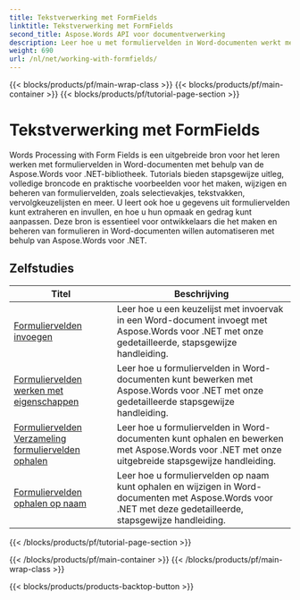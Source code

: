 ```yaml
---
title: Tekstverwerking met FormFields
linktitle: Tekstverwerking met FormFields
second_title: Aspose.Words API voor documentverwerking
description: Leer hoe u met formuliervelden in Word-documenten werkt met Aspose.Words voor .NET. Gedetailleerde tutorials met codevoorbeelden.
weight: 690
url: /nl/net/working-with-formfields/
---
```


{{< blocks/products/pf/main-wrap-class >}}
{{< blocks/products/pf/main-container >}}
{{< blocks/products/pf/tutorial-page-section >}}

# Tekstverwerking met FormFields

Words Processing with Form Fields is een uitgebreide bron voor het leren werken met formuliervelden in Word-documenten met behulp van de Aspose.Words voor .NET-bibliotheek. Tutorials bieden stapsgewijze uitleg, volledige broncode en praktische voorbeelden voor het maken, wijzigen en beheren van formuliervelden, zoals selectievakjes, tekstvakken, vervolgkeuzelijsten en meer. U leert ook hoe u gegevens uit formuliervelden kunt extraheren en invullen, en hoe u hun opmaak en gedrag kunt aanpassen. Deze bron is essentieel voor ontwikkelaars die het maken en beheren van formulieren in Word-documenten willen automatiseren met behulp van Aspose.Words voor .NET.

 ## Zelfstudies
| Titel | Beschrijving |
| --- | --- |
| [Formuliervelden invoegen](./insert-form-fields/) | Leer hoe u een keuzelijst met invoervak in een Word-document invoegt met Aspose.Words voor .NET met onze gedetailleerde, stapsgewijze handleiding. |
| [Formuliervelden werken met eigenschappen](./form-fields-work-with-properties/) | Leer hoe u formuliervelden in Word-documenten kunt bewerken met Aspose.Words voor .NET met onze gedetailleerde stapsgewijze handleiding. |
| [Formuliervelden Verzameling formuliervelden ophalen](./form-fields-get-form-fields-collection/) | Leer hoe u formuliervelden in Word-documenten kunt ophalen en bewerken met Aspose.Words voor .NET met onze uitgebreide stapsgewijze handleiding. |
| [Formuliervelden ophalen op naam](./form-fields-get-by-name/) | Leer hoe u formuliervelden op naam kunt ophalen en wijzigen in Word-documenten met Aspose.Words voor .NET met deze gedetailleerde, stapsgewijze handleiding. |
{{< /blocks/products/pf/tutorial-page-section >}}

{{< /blocks/products/pf/main-container >}}
{{< /blocks/products/pf/main-wrap-class >}}

{{< blocks/products/products-backtop-button >}}
